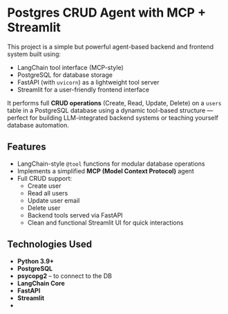 # Postgres CRUD Agent with MCP + Streamlit

This project is a simple but powerful agent-based backend and frontend system built using:

- LangChain tool interface (MCP-style)
- PostgreSQL for database storage
- FastAPI (with `uvicorn`) as a lightweight tool server
- Streamlit for a user-friendly frontend interface

It performs full **CRUD operations** (Create, Read, Update, Delete) on a `users` table in a PostgreSQL database using a dynamic tool-based structure — perfect for building LLM-integrated backend systems or teaching yourself database automation.


## Features

- LangChain-style `@tool` functions for modular database operations
- Implements a simplified **MCP (Model Context Protocol)** agent
- Full CRUD support:
  - Create user
  - Read all users
  - Update user email
  - Delete user
  - Backend tools served via FastAPI
  - Clean and functional Streamlit UI for quick interactions



## Technologies Used

- **Python 3.9+**
- **PostgreSQL**
- **psycopg2** – to connect to the DB
- **LangChain Core**
- **FastAPI**
- **Streamlit**
- 

